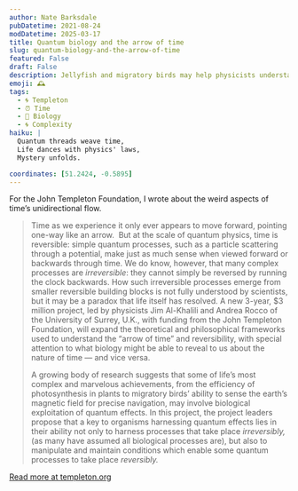 ```yaml
---
author: Nate Barksdale
pubDatetime: 2021-08-24
modDatetime: 2025-03-17
title: Quantum biology and the arrow of time
slug: quantum-biology-and-the-arrow-of-time
featured: False
draft: False
description: Jellyfish and migratory birds may help physicists understand the mysterious shift from quantum to classical mechanics
emoji: 🕰️
tags:
  - 🌀 Templeton
  - ⏰ Time
  - 🧬 Biology
  - 🌀 Complexity
haiku: |
  Quantum threads weave time,  
  Life dances with physics' laws,  
  Mystery unfolds.

coordinates: [51.2424, -0.5895]
---
```


For the John Templeton Foundation, I wrote about the weird aspects of time’s unidirectional flow.

> Time as we experience it only ever appears to move forward, pointing one-way like an arrow.  But at the scale of quantum physics, time is reversible: simple quantum processes, such as a particle scattering through a potential, make just as much sense when viewed forward or backwards through time. We do know, however, that many complex processes are _irreversible_: they cannot simply be reversed by running the clock backwards. How such irreversible processes emerge from smaller reversible building blocks is not fully understood by scientists, but it may be a paradox that life itself has resolved. A new 3-year, $3 million project, led by physicists Jim Al-Khalili and Andrea Rocco of the University of Surrey, U.K., with funding from the John Templeton Foundation, will expand the theoretical and philosophical frameworks used to understand the “arrow of time” and reversibility, with special attention to what biology might be able to reveal to us about the nature of time — and vice versa.
>
> A growing body of research suggests that some of life’s most complex and marvelous achievements, from the efficiency of photosynthesis in plants to migratory birds’ ability to sense the earth’s magnetic field for precise navigation, may involve biological exploitation of quantum effects. In this project, the project leaders propose that a key to organisms harnessing quantum effects lies in their ability not only to harness processes that take place _irreversibly,_ (as many have assumed all biological processes are), but also to manipulate and maintain conditions which enable some quantum processes to take place _reversibly._

[Read more at templeton.org](https://www.templeton.org/news/quantum-biology-and-the-arrow-of-time)

